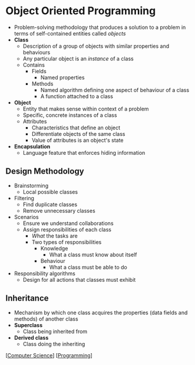 # Object Oriented Programming

- Problem-solving methodology that produces a solution to a problem in terms of self-contained entities called _objects_
- **Class**
  - Description of a group of objects with similar properties and behaviours
  - Any particular object is an _instance_ of a class
  - Contains
    - Fields
      - Named properties
    - Methods
      - Named algorithm defining one aspect of behaviour of a class
      - A function attached to a class
- **Object**
  - Entity that makes sense within context of a problem
  - Specific, concrete instances of a class
  - Attributes
    - Characteristics that define an object
    - Differentiate objects of the same class
    - Value of attributes is an object's state
- **Encapsulation**
  - Language feature that enforces hiding information

## Design Methodology

- Brainstorming
  - Local possible classes
- Filtering
  - Find duplicate classes
  - Remove unnecessary classes
- Scenarios
  - Ensure we understand collaborations
  - Assign responsibilities of each class
    - _What_ the tasks are
    - Two types of responsibilities
      - Knowledge
        - What a class must know about itself
      - Behaviour
        - What a class must be able to do
- Responsibility algorithms
  - Design for all actions that classes must exhibit

## Inheritance

- Mechanism by which one class acquires the properties (data fields and methods) of another class
- **Superclass**
  - Class being inherited from
- **Derived class**
  - Class doing the inheriting

[[Computer Science]] [[Programming]]

[//begin]: # "Autogenerated link references for markdown compatibility"
[Computer Science]: computer-science "Computer Science"
[Programming]: programming "Programming"
[//end]: # "Autogenerated link references"